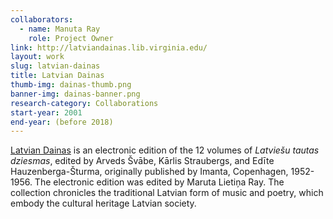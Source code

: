 ```yaml
---
collaborators: 
  - name: Manuta Ray
    role: Project Owner
link: http://latviandainas.lib.virginia.edu/
layout: work
slug: latvian-dainas
title: Latvian Dainas
thumb-img: dainas-thumb.png
banner-img: dainas-banner.png
research-category: Collaborations
start-year: 2001
end-year: (before 2018)
---
```


[Latvian Dainas](http://latviandainas.lib.virginia.edu/) is an electronic edition of the 12 volumes of _Latviešu tautas dziesmas_, edited by Arveds Švābe, Kārlis Straubergs, and Edīte Hauzenberga-Šturma, originally published by Imanta, Copenhagen, 1952-1956. The electronic edition was edited by Maruta Lietiņa Ray. The collection chronicles the traditional Latvian form of music and poetry, which embody the cultural heritage Latvian society.
